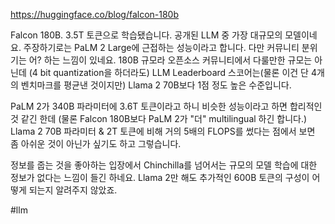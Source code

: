 https://huggingface.co/blog/falcon-180b

Falcon 180B. 3.5T 토큰으로 학습됐습니다. 공개된 LLM 중 가장 대규모의 모델이네요. 주장하기로는 PaLM 2 Large에 근접하는 성능이라고 합니다. 다만 커뮤니티 분위기는 어? 하는 느낌이 있네요. 180B 규모라 오픈소스 커뮤니티에서 다룰만한 규모는 아닌데 (4 bit quantization을 하더라도) LLM Leaderboard 스코어는(물론 이건 단 4개의 벤치마크를 평균낸 것이지만) Llama 2 70B보다 1점 정도 높은 수준입니다.

PaLM 2가 340B 파라미터에 3.6T 토큰이라고 하니 비슷한 성능이라고 하면 합리적인 것 같긴 한데 (물론 Falcon 180B보다 PaLM 2가 "더" multilingual 하긴 합니다.) Llama 2 70B 파라미터 & 2T 토큰에 비해 거의 5배의 FLOPS를 썼다는 점에서 보면 좀 아쉬운 것이 아닌가 싶기도 하고 그렇습니다.

정보를 줍는 것을 좋아하는 입장에서 Chinchilla를 넘어서는 규모의 모델 학습에 대한 정보가 없다는 느낌이 들긴 하네요. Llama 2만 해도 추가적인 600B 토큰의 구성이 어떻게 되는지 알려주지 않았죠.

#llm 